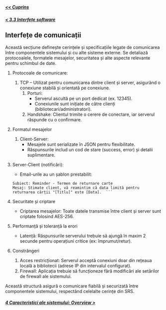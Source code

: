 ##### [<< Cuprins](../Cuprins.md)
##### [< 3.3 Interfețe software](3.3%20Interfețe%20software.md)
## Interfețe de comunicații

Această secțiune definește cerințele și specificațiile legate de comunicarea între componentele sistemului și cu alte sisteme externe. Se detaliază protocoalele, formatele mesajelor, securitatea și alte aspecte relevante pentru schimbul de date.

1. Protocoale de comunicare: 
    1. TCP – Utilizat pentru comunicarea dintre client și server, asigurând o conexiune stabilă și orientată pe conexiune.
        1. Porturi: 
            - Serverul ascultă pe un port dedicat (ex. 12345).
            - Conexiunile sunt inițiate de către clienți (bibliotecari/administratori).
        2. Handshake: Clientul trimite o cerere de conectare, iar serverul răspunde cu o confirmare.

2. Formatul mesajelor
    1. Client-Server:
        - Mesajele sunt serializate în JSON pentru flexibilitate.
        - Răspunsurile includ un cod de stare (success, error) și detalii suplimentare.

2. Server-Client (notificări):
    - Email-urile au un șablon prestabilit:
    ```plaintext
    Subiect: Reminder - Termen de returnare carte  
    Mesaj: Stimate client, vă reamintim că data limită pentru returnarea cărții "[Titlu]" este [Data].  ```

3. Securitate și criptare
    - Criptarea mesajelor: Toate datele transmise între client și server sunt criptate folosind AES-256.

4. Performanță și toleranță la erori
    - Latență: Răspunsurile serverului trebuie să ajungă în maxim 2 secunde pentru operațiuni critice (ex: împrumut/retur).

5. Constrângeri
    1. Acces restricționat: Serverul acceptă conexiuni doar din rețeaua locală a bibliotecii (adrese IP din intervalul configurat).
    2. Firewall: Aplicația trebuie să funcționeze fără modificări ale setărilor de firewall ale sistemului.

Această structură asigură o comunicare fiabilă și securizată între componentele sistemului, respectând celelalte cerințe din SRS.

##### [4 Caracteristici ale sistemului: Overview >](../4%20Caracteristici%20ale%20sistemului/4.0%20Overview.md)
